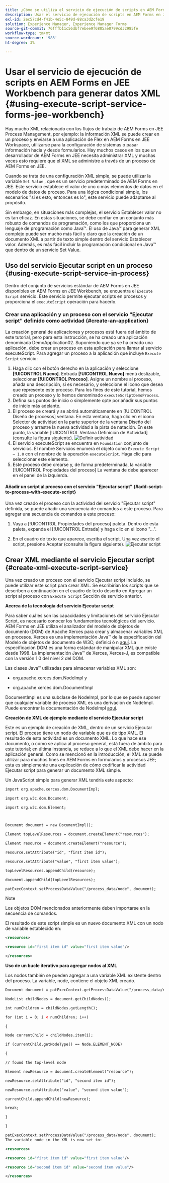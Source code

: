```yaml
---
title: ¿Cómo se utiliza el servicio de ejecución de scripts en AEM Forms en JEE Workbench para generar datos XML?
description: Usar el servicio de ejecución de scripts en AEM Forms en JEE Workbench para generar datos XML
exl-id: 2ec57cd4-f41b-4e5c-849d-88ca3d2cfe19
solution: Experience Manager, Experience Manager Forms
source-git-commit: 76fffb11c56dbf7ebee9f6805ae0799cd32985fe
workflow-type: tm+mt
source-wordcount: '983'
ht-degree: 3%

---
```


# Usar el servicio de ejecución de scripts en AEM Forms en JEE Workbench para generar datos XML {#using-execute-script-service-forms-jee-workbench}

Hay mucho XML relacionado con los flujos de trabajo de AEM Forms en JEE Process Management, por ejemplo: la información XML se puede crear en un proceso y enviarse a una aplicación de Flex en AEM Forms en JEE Workspace, utilizarse para la configuración de sistemas o pasar información hacia y desde formularios. Hay muchos casos en los que un desarrollador de AEM Forms en JEE necesita administrar XML y muchas veces esto requiere que el XML se administre a través de un proceso de AEM Forms en JEE.

Cuando se trata de una configuración XML simple, se puede utilizar la variable `Set Value` , que es un servicio predeterminado de AEM Forms en JEE. Este servicio establece el valor de uno o más elementos de datos en el modelo de datos de proceso. Para una lógica condicional simple, los escenarios &quot;si es esto, entonces es lo&quot;, este servicio puede adaptarse al propósito.

Sin embargo, en situaciones más complejas, el servicio Establecer valor no es tan eficaz. En estas situaciones, se debe confiar en un conjunto más robusto de comandos de programación, como los que proporciona un lenguaje de programación como Java™. El uso de Java™ para generar XML complejo puede ser mucho más fácil y claro que la creación de un documento XML a partir de texto simple dentro del servicio Establecer valor. Además, es más fácil incluir la programación condicional en Java™ que dentro de un servicio Set Value.

## Uso del servicio Ejecutar script en un proceso {#using-execute-script-service-in-process}

Dentro del conjunto de servicios estándar de AEM Forms en JEE disponibles en AEM Forms en JEE Workbench, se encuentra el `Execute Script` servicio. Este servicio permite ejecutar scripts en procesos y proporciona el `executeScript` operación para hacerlo.

### Crear una aplicación y un proceso con el servicio &quot;Ejecutar script&quot; definido como actividad {#create-an-application}

La creación general de aplicaciones y procesos está fuera del ámbito de este tutorial, pero para esta instrucción, se ha creado una aplicación denominada DemoApplication02. Suponiendo que ya se ha creado una aplicación, debe crear un proceso en esta aplicación para llamar al servicio executeScript. Para agregar un proceso a la aplicación que incluye `Execute Script` servicio:

1. Haga clic con el botón derecho en la aplicación y seleccione **[!UICONTROL Nuevo]**. Entrada **[!UICONTROL Nuevo]** menú deslizable, seleccionar **[!UICONTROL Proceso]**. Asigne un nombre al proceso, añada una descripción, si es necesario, y seleccione el icono que desea que represente este proceso. Para los fines de este tutorial, hemos creado un proceso y lo hemos denominado  `executeScriptDemoProcess`.
1. Defina sus puntos de inicio o simplemente opte por añadir sus puntos de inicio más adelante.
1. El proceso se creará y se abrirá automáticamente en [!UICONTROL Diseño de procesos] ventana. En esta ventana, haga clic en el icono Selector de actividad en la parte superior de la ventana Diseño del proceso y arrastre la nueva actividad a la pista de natación. En este punto, la variable [!UICONTROL Ventana Definición de Actividad] (consulte la figura siguiente).
   ![Definir actividad](assets/define-activity.jpg)
1. El servicio executeScript se encuentra en `Foundation` conjunto de servicios. El nombre Servicios enumera el objeto como `Execute Script – 1.0` con el nombre de la operación `executeScript`. Haga clic para seleccionar este elemento.
1. Este proceso debe crearse y, de forma predeterminada, la variable [!UICONTROL Propiedades del proceso] La ventana de debe aparecer en el panel de la izquierda.

#### Añadir un script al proceso con el servicio &quot;Ejecutar script&quot; {#add-script-to-process-with-execute-script}

Una vez creado el proceso con la actividad del servicio &quot;Ejecutar script&quot; definida, se puede añadir una secuencia de comandos a este proceso. Para agregar una secuencia de comandos a este proceso:

1. Vaya a [!UICONTROL Propiedades del proceso] paleta. Dentro de esta paleta, expanda el [!UICONTROL Entrada] y haga clic en el icono &quot;...&quot;.

1. En el cuadro de texto que aparece, escriba el script. Una vez escrito el script, presione Aceptar (consulte la figura siguiente).
   ![Ejecutar script](assets/execute-script.jpg)

## Crear XML mediante el servicio Ejecutar script {#create-xml-execute-script-service}

Una vez creado un proceso con el servicio Ejecutar script incluido, se puede utilizar este script para crear XML. Se escribirían los scripts que se describen a continuación en el cuadro de texto descrito en Agregar un script al proceso con `Execute Script` Sección de servicio anterior.

**Acerca de la tecnología del servicio Ejecutar script**

Para saber cuáles son las capacidades y limitaciones del servicio Ejecutar Script, es necesario conocer los fundamentos tecnológicos del servicio. AEM Forms en JEE utiliza el analizador del modelo de objetos de documento (DOM) de Apache Xerces para crear y almacenar variables XML en procesos. Xerces es una implementación Java™ de la especificación del Modelo de objetos de documento de W3C; definici ó n [aquí](https://dom.spec.whatwg.org/). La especificación DOM es una forma estándar de manipular XML que existe desde 1998. La implementación Java™ de Xerces, Xerces-J, es compatible con la versión 1.0 del nivel 2 del DOM.

Las clases Java™ utilizadas para almacenar variables XML son:

* org.apache.xerces.dom.NodeImpl y

* org.apache.xerces.dom.DocumentImpl

DocumentImpl es una subclase de NodeImpl, por lo que se puede suponer que cualquier variable de proceso XML es una derivación de NodeImpl. Puede encontrar la documentación de NodeImpl [aquí](https://xerces.apache.org/xerces-j/apiDocs/org/apache/xerces/dom/NodeImpl.html).

**Creación de XML de ejemplo mediante el servicio Ejecutar script**

Este es un ejemplo de creación de XML, dentro de un servicio Ejecutar script. El proceso tiene un nodo de variable que es de tipo XML. El resultado de esta actividad es un documento XML. Lo que hace ese documento, o cómo se aplica al proceso general, está fuera de ámbito para este tutorial; en última instancia, se reduce a lo que el XML debe hacer en la aplicación general. Como se mencionó en la introducción, el XML se puede utilizar para muchos fines en AEM Forms en formularios y procesos JEE; esta es simplemente una explicación de cómo codificar la actividad Ejecutar script para generar un documento XML simple.

Un JavaScript simple para generar XML tendría este aspecto:

```xml
import org.apache.xerces.dom.DocumentImpl;

import org.w3c.dom.Document;

import org.w3c.dom.Element;



Document document = new DocumentImpl();

Element topLevelResources = document.createElement("resources");

Element resource = document.createElement("resource");

resource.setAttribute("id", "first item id");

resource.setAttribute("value", "first item value");

topLevelResources.appendChild(resource);

document.appendChild(topLevelResources);

patExecContext.setProcessDataValue("/process_data/node", document);
```

>[!NOTE]
>
>Los objetos DOM mencionados anteriormente deben importarse en la secuencia de comandos.

El resultado de este script simple es un nuevo documento XML con un nodo de variable establecido en:

```xml
<resources>

<resource id="first item id" value="first item value"/>

</resources>
```

**Uso de un bucle iterativo para agregar nodos al XML**

Los nodos también se pueden agregar a una variable XML existente dentro del proceso. La variable, node, contiene el objeto XML creado.

```xml
Document document = patExecContext.getProcessDataValue("/process_data/node");

NodeList childNodes = document.getChildNodes();

int numChildren = childNodes.getLength();

for (int i = 0; i < numChildren; i++)

{

Node currentChild = childNodes.item(i);

if (currentChild.getNodeType() == Node.ELEMENT_NODE)

{

// found the top-level node

Element newResource = document.createElement("resource");

newResource.setAttribute("id", "second item id");

newResource.setAttribute("value", "second item value");

currentChild.appendChild(newResource);

break;

}

}

patExecContext.setProcessDataValue("/process_data/node", document);
The variable node in the XML is now set to:

<resources> 

<resource id="first item id" value="first item value"/> 

<resource id="second item id" value="second item value"/> 

</resources>
```
